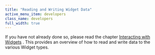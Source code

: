 ```yaml
---
title: "Reading and Writing Widget Data"
active_menu_item: developers
class_name: developers
full_width: true
---
```



If you have not already done so, please read the chapter [Interacting with Widgets](/developers/documentation/scripting-apis/client-scripting-overview/scripting-with-javascript/widget-reading-writing/) . This provides an overview of how to read and write data to the various Widget types.


